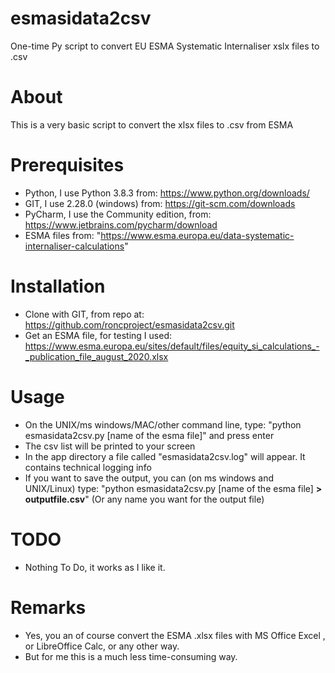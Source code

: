 # esmasidata2csv
One-time Py script to convert EU ESMA Systematic Internaliser xslx files to .csv

# About
This is a very basic script to convert the xlsx files to .csv  from ESMA   

# Prerequisites
* Python, I use Python 3.8.3 from: https://www.python.org/downloads/ 
* GIT, I use 2.28.0 (windows) from: https://git-scm.com/downloads
* PyCharm, I use the Community edition, from: https://www.jetbrains.com/pycharm/download 
* ESMA files from: "https://www.esma.europa.eu/data-systematic-internaliser-calculations"

# Installation
* Clone with GIT, from repo at: https://github.com/roncproject/esmasidata2csv.git
* Get an ESMA file, for testing I used: https://www.esma.europa.eu/sites/default/files/equity_si_calculations_-_publication_file_august_2020.xlsx

# Usage
* On the UNIX/ms windows/MAC/other command line, type: "python esmasidata2csv.py [name of the esma file]" and press enter
* The csv list will be printed to your screen
* In the app directory a file called "esmasidata2csv.log" will appear. It contains technical logging info
* If you want to save the output, you can (on ms windows and UNIX/Linux) type: "python esmasidata2csv.py [name of the esma file] **> outputfile.csv**" (Or any name you want for the output file) 

# TODO
* Nothing To Do, it works as I like it.

# Remarks
* Yes, you an of course convert the ESMA .xlsx files with MS Office Excel , or LibreOffice Calc, or any other way. 
* But for me this is a much less time-consuming way. 
